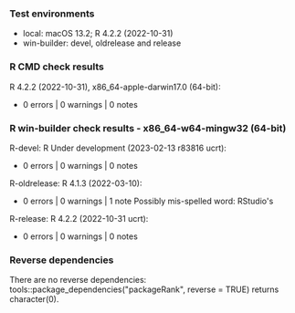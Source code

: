 ### Test environments

* local: macOS 13.2; R 4.2.2 (2022-10-31)
* win-builder: devel, oldrelease and release


### R CMD check results

R 4.2.2 (2022-10-31), x86_64-apple-darwin17.0 (64-bit):
* 0 errors | 0 warnings | 0 notes


### R win-builder check results - x86_64-w64-mingw32 (64-bit)

R-devel: R Under development (2023-02-13 r83816 ucrt):
* 0 errors | 0 warnings | 0 notes

R-oldrelease: R 4.1.3 (2022-03-10):
* 0 errors | 0 warnings | 1 note
Possibly mis-spelled word: RStudio's

R-release: R 4.2.2 (2022-10-31 ucrt):
* 0 errors | 0 warnings | 0 notes


### Reverse dependencies

There are no reverse dependencies:
tools::package_dependencies("packageRank", reverse = TRUE) returns character(0).
